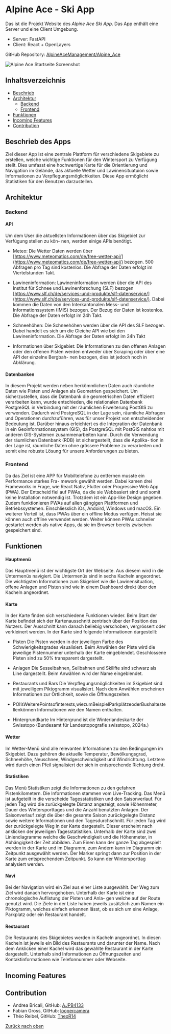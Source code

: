 <a id=start></a>

# Alpine Ace - Ski App

Das ist die Projekt Website des *Alpine Ace Ski App*. Das App enthält eine Server und eine Client Umgebung.
- Server: FastAPI
- Client: React + OpenLayers

GitHub Repository: [AlpineAceManagement/Alpine_Ace](https://github.com/AlpineAceManagement/Alpine_Ace)

![Alpine Ace Startseite Screenshot](images/Startseite.png)

## Inhaltsverzeichnis
- [Beschrieb](#beschrieb)
- [Architektur](#architektur)
    - [Backend](#backend)
    - [Frontend](#frontend)
- [Funktionen](#funktionen)
- [Incoming Features](#features)
- [Contribution](#contribution)

## Beschrieb des Apps
<a id=beschrieb></a>

Ziel dieser App ist eine zentrale Plattform für verschiedene Skigebiete zu erstellen, welche wichtige Funktionen für den Wintersport zu Verfügung stellt. Dies umfasst eine hochwertige Karte für die Orientierung und Navigation im Gelände, das aktuelle Wetter und Lawinensituatuion sowie Informationen zu Verpflegungsmöglichkeiten. Diese App ermöglicht Statistiken für den Benutzen darzustellen.

## Architektur
<a id=archtitektur></a>

### Backend
<a id=backend></a>

#### API
Um dem User die aktuellsten Informationen über das Skigebiet zur Verfügung stellen zu kön- nen, werden einige APIs benötigt.

- Meteo: Die Wetter Daten werden über [https://www.meteomatics.com/de/free-wetter-api/](https://www.meteomatics.com/de/free-wetter-api/) bezogen. 500 Abfragen pro Tag sind kostenlos. Die Abfrage der Daten erfolgt im Viertelstunden Takt.

- Lawineninformation: Lawineninformation werden über die API des Institut für Schnee und Lawinenforschung (SLF) bezogen [https://www.slf.ch/de/services-und-produkte/slf-datenservice/](https://www.slf.ch/de/services-und-produkte/slf-datenservice/). Dabei kommen die Daten von den Interkantonalen Mess- und Informationssystem (IMIS) bezogen. Der Bezug der Daten ist kostenlos. Die Abfrage der Daten erfolgt im 24h Takt.

- Schneehöhen: Die Schneehöhen werden über die API des SLF bezogen. Dabei handelt es sich um die Gleiche API wie bei den Lawineninformation. Die Abfrage der Daten erfolgt im 24h Takt

- Informationen über Skigebiet: Die Informationen zu den offenen Anlagen oder den offenen Pisten werden entweder über Scraping oder über eine API der einzelne Bergbah- nen bezogen, dies ist jedoch noch in Abklärung.

#### Datenbanken
In diesem Projekt werden neben herkömmlichen Daten auch räumliche Daten wie Pisten und Anlagen als Geometrien gespeichert. Um sicherzustellen, dass die Datenbank die geometrischen Daten effizient verarbeiten kann, wurde entschieden, die relationalen Datenbank PostgreSQL in Verbindung mit der räumlichen Erweiterung PostGIS zu verwenden. Dadurch wird PostgreSQL in der Lage sein, räumliche Abfragen und Operationen durchzuführen, was für unser Projekt von entscheidender Bedeutung ist. Darüber hinaus erleichtert es die Integration der Datenbank in ein Geoinformationssystem (GIS), da PostgreSQL mit PostGIS nahtlos mit anderen GIS-Systemen zusammenarbeiten kann.
Durch die Verwendung der räumlichen Datenbank (RDB) ist sichergestellt, dass die Applika- tion in der Lage ist, räumliche Daten ohne grössere Probleme zu verarbeiten und somit eine robuste Lösung für unsere Anforderungen zu bieten.

### Frontend
<a id=frontend></a>

Da das Ziel ist eine APP für Mobiltelefone zu entfernen musste ein Performance starkes Fra- mework gewählt werden. Dabei kamen drei Frameworks in Frage, wie React Nativ, Flutter oder Progressive Web App (PWA).
Der Entscheid fiel auf PWAs, da die sie Webbasiert sind und somit keine Installation notwendig ist. Trotzdem ist ein App-like Design gegeben. Zudem funktionieren PWAs auf allen gängigen Plattformen und Betriebssystemen. Einschliesslich iOs, Andoird, Windows und macOS. Ein weiterer Vorteil ist, dass PWAs über ein offline Modus verfügen. Heisst sie können auch offline verwendet werden. Weiter können PWAs schneller gestartet werden als native Apps, da sie im Browser bereits zwischen gespeichert sind.

## Funktionen
<a id=funktionen></a>

#### Hauptmenü
Das Hauptmenü ist der wichtigste Ort der Webseite. Aus diesem wird in die Untermenüs navigiert. Die Untermenüs sind in sechs Kacheln angeordnet. Die wichtigsten Informationen zum Skigebiet wie die Lawinensituation, offene Anlagen und Pisten sind wie in einem Dashboard direkt über den Kacheln angeordnet.

#### Karte
In der Karte finden sich verschiedene Funktionen wieder. Beim Start der Karte befindet sich der Kartenausschnitt zentrisch über der Position des Nutzers. Der Ausschnitt kann danach beliebig verschoben, vergrössert oder verkleinert werden. In der Karte sind folgende Informationen dargestellt:

- Pisten Die Pisten werden in der jeweiligen Farbe des Schwierigkeitsgrades visualisiert. Beim Anwählen der Piste wird die jeweilige Pistennummer unterhalb der Karte eingeblendet. Geschlossene Pisten sind zu 50% transparent dargestellt.

- Anlagen Die Sesselbahnen, Seilbahnen und Skilifte sind schwarz als Line dargestellt. Beim Anwählen wird der Name eingeblendet.

- Restaurants und Bars Die Verpflegungsmöglichkeiten im Skigebiet sind mit jeweiligem Piktogramm visualisiert. Nach dem Anwählen erscheinen Informationen zur Örtlichkeit, sowie die Öffnungszeiten.

- POI’sWeiterePointsofinterests,wiezumBeispielParkplätzeoderBushaltestellenkönnen Informationen wie den Namen enthalten.

- Hintergrundkarte Im Hintergrund ist die Winterlandeskarte der Swisstopo (Bundesamt für Landestopografie swisstopo, 2024a.)

#### Wetter
Im Wetter-Menü sind alle relevanten Informationen zu den Bedingungen im Skigebiet. Dazu gehören die aktuelle Temperatur, Bewölkungsgrad, Schneehöhe, Neuschnee, Windgeschwindigkeit und Windrichtung. Letztere wird durch einen Pfeil signalisiert der sich in entsprechende Richtung dreht.

#### Statistiken
Das Menü Statistiken zeigt die Informationen zu den gefahren Pistenkilometern. Die Informationen stammen vom Live-Tracking. Das Menü ist aufgeteilt in die verscheide Tagesstatistiken und den Saisonverlauf. Für jeden Tag wird die zurückgelegte Distanz angezeigt, sowie Höhenmeter, Dauer des Wintersporttages und die Anzahl benutzten Anlagen. Der Saisonverlauf zeigt die über die gesamte Saison zurückgelegte Distanz sowie weitere Informationen und den Tagesdurchschnitt. Für jeden Tag wird der zurückgelegte Weg in der Karte dargestellt. Dieser erscheint nach anklicken der jeweiligen Tagesstatistiken. Unterhalb der Karte sind zwei Liniendiagramme welche die Geschwindigkeit und die Höhenmeter, in Abhängigkeit der Zeit abbilden. Zum Einen kann der ganze Tag abgespielt werden in der Karte und im Diagramm, zum Andern kann im Diagramm ein Zeitpunkt ausgewählt werden. Der Marker springt dann zur Position in der Karte zum entsprechendem Zeitpunkt. So kann der Wintersporttag analysiert werden.

#### Navi
Bei der Navigation wird ein Ziel aus einer Liste ausgewählt. Der Weg zum Ziel wird danach hervorgehoben. Unterhalb der Karte ist eine chronologische Auflistung der Pisten und Anla- gen welche auf der Route genutzt wird. Die Ziele in der Liste haben jeweils zusätzlich zum Namen ein Piktogramm, welches einfach erkennen lässt, ob es sich um eine Anlage, Parkplatz oder ein Restaurant handelt.

#### Restaurant
Die Restaurants des Skigebietes werden in Kacheln angeordnet. In diesen Kacheln ist jeweils ein Bild des Restaurants und darunter der Name. Nach dem Anklicken einer Kachel wird das gewählte Restaurant in der Karte dargestellt. Unterhalb sind Informationen zu Öffnungszeiten und Kontaktinformationen wie Telefonnummer oder Webseite.

## Incoming Features
<a id=features></a>

## Contribution
<a id=contribution></a>

- Andrea Bricali, GitHub: [AJPB4133](https://github.com/AJPB4133)
- Fabian Gross, GitHub: [loopercamera](https://github.com/loopercamera)
- Théo Reibel, GitHub: [TheoR14](https://github.com/TheoR14)


[Zurück nach oben](#start)